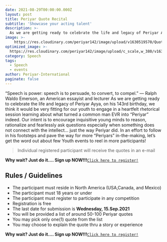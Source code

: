 ```yaml
---
date: 2021-08-29T00:00:00.000Z
layout: post
title: Periyar Quote Recital
subtitle: 'Showcase your acting talent'
description: >-
  As we are getting ready to celebrate the life and legacy of Periyar Ayya, it would be very fitting for our youth to engage in a heartfelt learning about what turned a common man EVR into “Periyar” indeed.
image: >-
    https://res.cloudinary.com/periyar142/image/upload/v1630519570/QuoteRecite_vb4pcs.jpg
optimized_image: >-
  https://res.cloudinary.com/periyar142/image/upload/c_scale,w_380/v1630519570/QuoteRecite_vb4pcs.jpg
category: Speech
tags:
  - Speech
  - events
author: Periyar-International
paginate: false
---
```


“Speech is power: speech is to persuade, to convert, to compel.”
— Ralph Waldo Emerson, an American essayist and lecturer
As we are getting ready to celebrate the life and legacy of Periyar Ayya, on his 143rd birthday, we think it would be very fitting for our youth to engage in a heartfelt rhetorical session learning about what turned a common man EVR into “Periyar” indeed. Our intent is to encourage inquisitive young minds to reason, rationalize and fearlessly ask questions especially when something does not connect with the intellect… just the way Periyar did.   In an effort to follow in his footsteps and pave the way for more “Periyars” in-the-making, let’s get the word out about few Youth events to reel in more participants!


> Individual registered participant will receive the quotes in an e-mail

**Why wait? Just do it…. Sign up NOW!!!**<a  href="https://www.periyar143.info/register/">`Click here to register!`</a>


## Rules / Guidelines

* The participant must reside in North America (USA,Canada, and Mexico) 
* The participant must 18 years or under
* The participant must register to participate in any competition
* Registration is free
* The last date for submission is **Wednesday, 15.Sep.2021**
* You will be provided a list of around 50-100 Periyar quotes 
* You may pick only one(1) quote from the list
* You may choose to explain the quote thru a story or experience

**Why wait? Just do it…. Sign up NOW!!!**<a  href="https://www.periyar143.info/register/">`Click here to register!`</a>